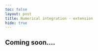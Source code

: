 ```yaml
---
toc: false
layout: post
title: Numerical integration - extension
hide: true
---
```


## Coming soon....
